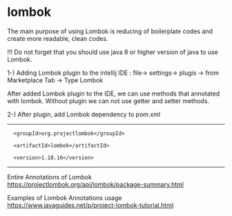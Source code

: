# lombok
The main purpose of using Lombok is reducing of boilerplate codes and create more readable, clean codes.

!!! Do not forget that you should use java 8 or higher version of java to use Lombok.

1-) Adding Lombok plugin to the intellij IDE :  file-> settings-> plugis -> from Marketplace Tab -> Type Lombok 

After added Lombok plugin to the IDE, we can use methods that annotated with lombok. Without plugin we can not use getter and setter methods.

2-) After plugin, add Lombok dependency to pom.xml

************************************

  <dependency>
  
      <groupId>org.projectlombok</groupId>
      
      <artifactId>lombok</artifactId>
      
      <version>1.18.16</version>
      
  </dependency>
  
*************************************
  
  Entire Annotations of Lombok
  https://projectlombok.org/api/lombok/package-summary.html
  
  
  Examples of Lombok Annotations usage
  https://www.javaguides.net/p/project-lombok-tutorial.html

